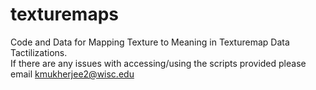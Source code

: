 # texturemaps
Code and Data for Mapping Texture to Meaning in Texturemap Data Tactilizations. \
If there are any issues with accessing/using the scripts provided please email kmukherjee2@wisc.edu
